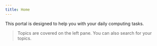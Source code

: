 ```yaml
---
title: Home
---
```


This portal is designed to help you with your daily computing tasks.

> Topics are covered on the left pane. You can also search for your topics.
